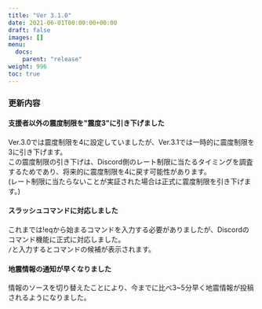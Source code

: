 ```yaml
---
title: "Ver 3.1.0"
date: 2021-06-01T00:00:00+00:00
draft: false
images: []
menu: 
  docs:
    parent: "release"
weight: 996
toc: true
---
```


### 更新内容

#### 支援者以外の震度制限を"震度3"に引き下げました
Ver.3.0では震度制限を4に設定していましたが、Ver.3.1では一時的に震度制限を3に引き下げます。  
この震度制限の引き下げは、Discord側のレート制限に当たるタイミングを調査するためであり、将来的に震度制限を4に戻す可能性があります。  
(レート制限に当たらないことが実証された場合は正式に震度制限を引き下げます。)  

#### スラッシュコマンドに対応しました
これまでは!eqから始まるコマンドを入力する必要がありましたが、Discordのコマンド機能に正式に対応しました。  
`/`と入力するとコマンドの候補が表示されます。  

#### 地震情報の通知が早くなりました
情報のソースを切り替えたことにより、今までに比べ3~5分早く地震情報が投稿されるようになりました。